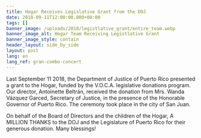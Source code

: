 ```yaml
---
title: Hogar Receives Legislative Grant from the DOJ
date: 2018-09-11T12:00:00.000+00:00
tags: []
banner_image: /uploads/2018/legistlative_grant/entire_team.webp
banner_image_alt: Hogar Team Receiving Legistlative Grant
banner_image_style: contain
header_layout: side_by_side
layout: post
lang: en
lang_ref: gran-combo-concert
---
```

Last September 11 2018, the Department of Justice of Puerto Rico presented a grant to the Hogar, funded by  the V.O.C.A. legislative donations program. Our director, Antoinette Beltrán, received the donation from Mrs. Wanda Vázquez Garced, Secretary of Justice, in the presence of the Honorable Governor of Puerto Rico. The ceremony took place in the city of San Juan.

On behalf of the Board of Directors and the children of the Hogar, A MILLION THANKS to the DOJ and the Legislature of Puerto Rico for their generous donation. Many blessings!
